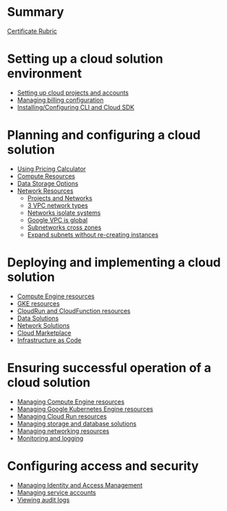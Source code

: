 # Summary

[Certificate Rubric](./certificate-rubric.md)

# Setting up a cloud solution environment

- [Setting up cloud projects and accounts](section-1.1.0.md)
- [Managing billing configuration](section-1.2.0.md)
- [Installing/Configuring CLI and Cloud SDK](section-1.3.0.md)

# Planning and configuring a cloud solution

- [Using Pricing Calculator](section-2.1.0.md)
- [Compute Resources](section-2.2.0.md)
- [Data Storage Options](section-2.3.0.md)
- [Network Resources](section-2.4.0.md)
    - [Projects and Networks](section-2.4.1.md)
    - [3 VPC network types](section-2.4.2.md)
    - [Networks isolate systems](section-2.4.3.md)
    - [Google VPC is global](section-2.4.4.md)
    - [Subnetworks cross zones](section-2.4.5.md)
    - [Expand subnets without re-creating instances](section-2.4.6.md)

# Deploying and implementing a cloud solution

- [Compute Engine resources](section-3.1.0.md)
- [GKE resources](section-3.2.0.md)
- [CloudRun and CloudFunction resources](section-3.3.0.md)
- [Data Solutions](section-3.4.0.md)
- [Network Solutions](section-3.5.0.md)
- [Cloud Marketplace](section-3.6.0.md)
- [Infrastructure as Code](section-3.7.0.md)

# Ensuring successful operation of a cloud solution

- [Managing Compute Engine resources](section-4.1.0.md)
- [Managing Google Kubernetes Engine resources](section-4.2.0.md)
- [Managing Cloud Run resources](section-4.3.0.md)
- [Managing storage and database solutions](section-4.4.0.md)
- [Managing networking resources](section-4.5.0.md)
- [Monitoring and logging](section-4.6.0.md)

# Configuring access and security

- [Managing Identity and Access Management](section-5.1.0.md)
- [Managing service accounts](section-5.2.0.md)
- [Viewing audit logs](section-5.3.0.md)

<!-- [Certificate Rubric](https://cloud.google.com/certification/guides/cloud-engineer) -->

<!-- - [Chapter 1](./chapter_1.md) -->

<!-- ## Essential Google Cloud Infrastructure

### Foundation

- [Introduction](./essential-google-cloud-infrastructure-foundation/0_introduction.md)
- [Interaction](./essential-google-cloud-infrastructure-foundation/1_interaction.md)
- [QuickLab](./essential-google-cloud-infrastructure-foundation/2_quicklab.md)
- [QuickLab](./essential-google-cloud-infrastructure-foundation/3_quicklab.md)
- [Virtual Networking](./essential-google-cloud-infrastructure-foundation/4_virtual-networking.md) -->
